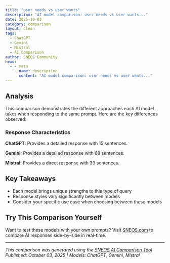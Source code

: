 ```yaml
---
title: "user needs vs user wants"
description: "AI model comparison: user needs vs user wants..."
date: 2025-10-03
category: comparison
layout: Clean
tags:
  - ChatGPT
  - Gemini
  - Mistral
  - AI Comparison
author: SNEOS Community
head:
  - - meta
    - name: description
      content: "AI model comparison: user needs vs user wants..."
---
```


<ChatComparison
  title="user needs vs user wants"
  prompt="user needs vs user wants"
  :responses='{
    "ChatGPT": "**User Needs vs User Wants**\n\nUnderstanding the difference between user needs and user wants is crucial in product design, marketing, customer service, and many other fields. Here\u2019s a clear explanation of each and how they differ:\n\n### User Needs\n- **Definition:** These are the essential requirements or problems that users must have addressed in order to achieve their goals or solve a core issue.\n- **Characteristics:**\n  - Fundamental and non-negotiable.\n  - Often practical, functional, or related to safety and usability.\n  - Solving needs typically leads to user satisfaction and product success.\n  - Example: A user needs a reliable way to communicate instantly (need for communication).\n\n### User Wants\n- **Definition:** These are the desires or preferences users express that may enhance their experience but are not absolutely necessary.\n- **Characteristics:**\n  - More subjective and influenced by trends, emotions, or personal tastes.\n  - Can vary widely from user to user.\n  - Fulfilling wants can delight users and differentiate a product but ignoring them usually doesn\u2019t prevent basic use.\n  - Example: A user wants a smartphone with a sleek design and a high-resolution camera.\n\n### Key Differences\n| Aspect           | User Needs                              | User Wants                          |\n|------------------|---------------------------------------|-----------------------------------|\n| Nature           | Essential, core, required              | Desirable, nice-to-have            |\n| Impact           | Critical for solving problems          | Enhances user satisfaction          |\n| Flexibility      | Less flexible, must be fulfilled       | More flexible, based on preference |\n| Example          | Secure login for online banking        | Customized app theme colors          |\n\n### Why It Matters\n- **Focus on Needs First:** Meeting user needs ensures the product works and solves real problems.\n- **Incorporate Wants Strategically:** Addressing wants can improve user engagement and differentiate your product in competitive markets.\n- **Avoid Confusion:** Sometimes wants masquerade as needs, so it\u2019s important to validate what users truly require.\n\n---\n\nIf you want, I can help you identify user needs and wants for a specific product or service!",
    "Gemini": "Okay, let\u0027s break down the difference between user needs and user wants in the context of product development, design, and business.\n\n**User Needs**\n\n*   **Definition:** User needs are the essential requirements a user *must* have fulfilled to achieve a specific goal or solve a particular problem. They are fundamental and often non-negotiable.  Think of them as the bedrock of a successful product.  Failing to meet needs will likely result in the product being unusable or ineffective.\n*   **Focus:**  Problem-solving, functionality, usability, accessibility, reliability, security, performance.\n*   **Underlying Question:** \u0022What *must* this product/service do for the user to be considered successful?\u0022\n*   **Examples:**\n    *   **Need:**  A person needs a reliable way to communicate with family members who live far away.\n    *   **Need:** A small business needs a way to track expenses and income for accounting purposes.\n    *   **Need:** A user needs a website to load quickly and be easy to navigate on a mobile device.\n    *   **Need:** A disabled user needs alternative text for images on a website so they can understand the content.\n    *   **Need:** A construction worker needs a hard hat that protects their head from falling objects.\n*   **Characteristics:**\n    *   **Essential:**  The product cannot function effectively without fulfilling the need.\n    *   **Problem-focused:** Directly addresses a specific pain point.\n    *   **Objective:**  Based on real-world requirements and task completion.\n    *   **Measurable:** Can often be quantified and tested (e.g., task completion rate, error rate, load time).\n*   **How to identify user needs:**\n    *   **User research:**  Interviews, surveys, ethnographic studies, usability testing, contextual inquiry.\n    *   **Data analysis:** Analyzing user behavior on existing products or services.\n    *   **Competitive analysis:** Identifying unmet needs that competitors are failing to address.\n\n**User Wants**\n\n*   **Definition:** User wants are desires, preferences, or expectations that go *beyond* the basic requirements. They are often related to aesthetics, convenience, features, personalization, and emotional satisfaction.  While satisfying wants can significantly enhance user experience and satisfaction, they are not strictly necessary for the core functionality of the product.\n*   **Focus:**  Enhancements, features, convenience, aesthetics, personalization, delight, emotional connection.\n*   **Underlying Question:** \u0022What would make this product/service more enjoyable, convenient, or appealing to the user?\u0022\n*   **Examples:**\n    *   **Want:** A user *wants* the communication app to have fun animated emojis.\n    *   **Want:** A business *wants* the accounting software to have a visually appealing dashboard.\n    *   **Want:** A user *wants* a website to have personalized recommendations based on their browsing history.\n    *   **Want:** A user *wants* a hard hat to be stylish and come in a variety of colors.\n    *   **Want:**  A user wants an app to have a dark mode option.\n*   **Characteristics:**\n    *   **Enhancements:** Add value but are not strictly essential.\n    *   **Desire-driven:**  Reflect user preferences and aspirations.\n    *   **Subjective:** Can vary greatly between individual users.\n    *   **Qualitative:**  Often difficult to measure directly, but can be assessed through satisfaction surveys and feedback.\n*   **How to identify user wants:**\n    *   **User feedback:**  Surveys, reviews, social media monitoring, customer support interactions.\n    *   **Trend analysis:** Observing current design trends and emerging technologies.\n    *   **Competitive differentiation:**  Identifying features that can set a product apart from the competition.\n    *   **A/B Testing:** Testing different features to see what performs better with users.\n\n**Key Differences Summarized**\n\n| Feature        | User Needs                                      | User Wants                                           |\n|----------------|--------------------------------------------------|--------------------------------------------------------|\n| **Nature**     | Essential, Required                             | Desirable, Optional                                    |\n| **Focus**      | Functionality, Problem-solving                    | Enhancements, Aesthetics, Personalization              |\n| **Importance** | Critical for product success                       | Enhances user experience and satisfaction              |\n| **Measurement**| Objective, Measurable (e.g., usability metrics) | Subjective, Qualitative (e.g., satisfaction surveys) |\n| **Impact**     | Impacts usability and effectiveness                | Impacts desirability and emotional connection           |\n\n**Why it Matters to Understand the Difference**\n\n*   **Prioritization:**  Knowing the difference allows you to prioritize development efforts. Needs should always be addressed first. You can\u0027t build a successful product on wants alone if the fundamental needs aren\u0027t met.\n*   **Resource Allocation:**  Helps allocate resources effectively.  Avoid overspending on features that users only want while neglecting essential functionality.\n*   **Product Strategy:**  Informs product strategy.  Needs are often the core value proposition, while wants can be used to differentiate and build brand loyalty.\n*   **User Satisfaction:**  Meeting needs creates a usable and functional product.  Meeting wants enhances user satisfaction, loyalty, and advocacy.\n*   **Avoiding Over-Engineering:**  Prevents the product from becoming overly complex and bloated with unnecessary features.\n\n**Example Scenario:  A Mobile Banking App**\n\n*   **User Needs:**\n    *   **Secure login:**  Protecting user accounts from unauthorized access.\n    *   **View account balances:**  Knowing how much money is available.\n    *   **Transfer funds between accounts:**  Moving money between different accounts.\n    *   **Pay bills:**  Making payments to utilities, credit cards, etc.\n    *   **Transaction history:**  Reviewing past transactions.\n*   **User Wants:**\n    *   **Personalized budgeting tools:**  To help manage finances.\n    *   **Real-time notifications:**  For low balances or suspicious activity.\n    *   **A visually appealing interface:**  With customizable themes.\n    *   **Integration with other financial apps:**  For a holistic view of finances.\n    *   **A gamified savings program:**  To encourage saving money.\n\n**In this scenario:** If the app lacks secure login or the ability to view account balances (needs), no amount of fancy budgeting tools or themes (wants) will make it a successful banking app.  Conversely, a banking app that meets all the core needs but *also* incorporates well-designed personalization features and real-time notifications will likely be more appealing and attract more users than a competitor that only focuses on the basics.\n\n**In Conclusion:**\n\nA successful product strategy involves a balanced approach to addressing both user needs and user wants. Start by thoroughly understanding and fulfilling the essential needs, then strategically incorporate wants to enhance the user experience, create a competitive advantage, and build a loyal customer base.  The key is to prioritize wisely based on user research and business goals.\n",
    "Mistral": "Understanding the distinction between user needs and user wants is crucial for designing effective products, services, and user experiences. Here\u2019s a breakdown of each:\n\n### User Needs\nUser needs are the fundamental requirements that a user has to achieve a specific goal or solve a problem. These needs are often essential and can be either explicit (clearly stated) or implicit (understood but not explicitly stated). Examples include:\n\n- **Functionality**: The product or service must perform its intended function effectively.\n- **Usability**: The product must be easy to use and navigate.\n- **Reliability**: The product must work consistently without frequent failures.\n- **Safety**: The product must be safe to use.\n- **Accessibility**: The product must be usable by people with disabilities.\n\n### User Wants\nUser wants are the desires or preferences that a user has, which may or may not be directly related to their needs. Wants are often more subjective and can vary widely among users. Examples include:\n\n- **Aesthetics**: Users may want a product that looks appealing.\n- **Customization**: Users may want the ability to personalize the product.\n- **Convenience**: Users may want features that make their lives easier.\n- **Status**: Users may want a product that enhances their social status.\n- **Enjoyment**: Users may want a product that provides entertainment or enjoyment.\n\n### Key Differences\n1. **Necessity vs. Desire**:\n   - **Needs**: Essential for the product to be useful.\n   - **Wants**: Desirable but not always necessary.\n\n2. **Objectivity vs. Subjectivity**:\n   - **Needs**: Often more objective and can be measured.\n   - **Wants**: Often more subjective and can vary widely.\n\n3. **Priority**:\n   - **Needs**: Typically take priority over wants.\n   - **Wants**: Can enhance the user experience but are not critical.\n\n### Balancing Needs and Wants\nTo create a successful product or service, it\u2019s important to balance user needs and wants. Here are some strategies:\n\n1. **User Research**: Conduct thorough user research to understand both needs and wants.\n2. **Prioritization**: Prioritize features and functionalities based on the importance of needs and the impact of wants.\n3. **Iterative Design**: Use iterative design processes to continually refine the product based on user feedback.\n4. **User Testing**: Regularly test the product with real users to ensure it meets both needs and wants.\n\n### Example\nConsider a smartphone:\n- **Needs**: It must make calls, send messages, and access the internet.\n- **Wants**: Users might want a high-resolution camera, a sleek design, and a variety of apps.\n\nBy addressing both needs and wants, a smartphone manufacturer can create a product that is both functional and appealing to users.\n\nUnderstanding and balancing user needs and wants is essential for creating products and services that are not only useful but also desirable, leading to higher user satisfaction and loyalty."
  }'
  published-date="20:34"
/>

## Analysis

This comparison demonstrates the different approaches each AI model takes when responding to the same prompt. Here are the key differences observed:

### Response Characteristics

**ChatGPT**: Provides a detailed response with 15 sentences. 

**Gemini**: Provides a detailed response with 68 sentences. 

**Mistral**: Provides a direct response with 39 sentences. 

## Key Takeaways

- Each model brings unique strengths to this type of query
- Response styles vary significantly between models
- Consider your specific use case when choosing between these models

## Try This Comparison Yourself

Want to test these models with your own prompts? Visit [SNEOS.com](https://sneos.com) to compare AI responses side-by-side in real-time.

---

*This comparison was generated using the [SNEOS AI Comparison Tool](https://sneos.com)*
*Published: October 03, 2025 | Models: ChatGPT, Gemini, Mistral*
